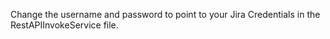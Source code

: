 Change the username and password to point to your Jira Credentials in the RestAPIInvokeService file.